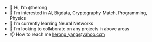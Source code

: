 - 👋 Hi, I’m @herong
- 👀 I’m interested in AI, Bigdata, Cryptography, Match, Programming, Physics
- 🌱 I’m currently learning Neural Networks
- 💞️ I’m looking to collaborate on any projects in above areas
- 📫 How to reach me herong_yang@yahoo.com

<!---
herongyang/herongyang is a ✨ special ✨ repository because its `README.md` (this file) appears on your GitHub profile.
You can click the Preview link to take a look at your changes.
--->
